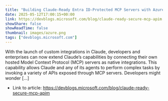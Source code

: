 ```yaml
---
title: "Building Claude-Ready Entra ID-Protected MCP Servers with Azure API Management"
date: 2025-05-12T17:00:15+00:00
link: https://devblogs.microsoft.com/blog/claude-ready-secure-mcp-apim
showShare: false
showReadTime: false
thumbnail: images/azure.png
tags: ["devblogs.microsoft.com"]
---
```

With the launch of custom integrations in Claude, developers and enterprises can now extend Claude’s capabilities by connecting their own hosted Model Context Protocol (MCP) servers as native integrations. This capability allows Claude and any of its agents to perform complex tasks by invoking a variety of APIs exposed through MCP servers. Developers might wonder […]

- Link to article: https://devblogs.microsoft.com/blog/claude-ready-secure-mcp-apim